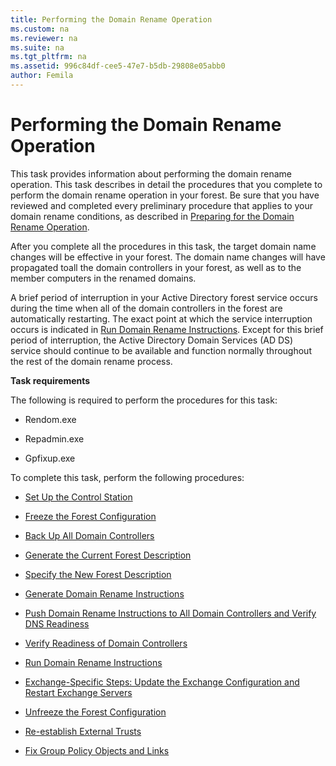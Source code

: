 ```yaml
---
title: Performing the Domain Rename Operation
ms.custom: na
ms.reviewer: na
ms.suite: na
ms.tgt_pltfrm: na
ms.assetid: 996c84df-cee5-47e7-b5db-29808e05abb0
author: Femila
---
```

# Performing the Domain Rename Operation
  This task provides information about performing the domain rename operation. This task describes in detail the procedures that you complete to perform the domain rename operation in your forest. Be sure that you have reviewed and completed every preliminary procedure that applies to your domain rename conditions, as described in [Preparing for the Domain Rename Operation](../Topic/Preparing-for-the-Domain-Rename-Operation.md).  
  
 After you complete all the procedures in this task, the target domain name changes will be effective in your forest. The domain name changes will have propagated toall the domain controllers in your forest, as well as to the member computers in the renamed domains.  
  
 A brief period of interruption in your Active Directory forest service occurs during the time when all of the domain controllers in the forest are automatically restarting. The exact point at which the service interruption occurs is indicated in [Run Domain Rename Instructions](../Topic/Run-Domain-Rename-Instructions.md). Except for this brief period of interruption, the Active Directory Domain Services \(AD DS\) service should continue to be available and function normally throughout the rest of the domain rename process.  
  
 **Task requirements**  
  
 The following is required to perform the procedures for this task:  
  
-   Rendom.exe  
  
-   Repadmin.exe  
  
-   Gpfixup.exe  
  
 To complete this task, perform the following procedures:  
  
-   [Set Up the Control Station](../Topic/Set-Up-the-Control-Station.md)  
  
-   [Freeze the Forest Configuration](../Topic/Freeze-the-Forest-Configuration.md)  
  
-   [Back Up All Domain Controllers](../Topic/Back-Up-All-Domain-Controllers.md)  
  
-   [Generate the Current Forest Description](../Topic/Generate-the-Current-Forest-Description.md)  
  
-   [Specify the New Forest Description](../Topic/Specify-the-New-Forest-Description.md)  
  
-   [Generate Domain Rename Instructions](../Topic/Generate-Domain-Rename-Instructions.md)  
  
-   [Push Domain Rename Instructions to All Domain Controllers and Verify DNS Readiness](../Topic/Push-Domain-Rename-Instructions-to-All-Domain-Controllers-and-Verify-DNS-Readiness.md)  
  
-   [Verify Readiness of Domain Controllers](../Topic/Verify-Readiness-of-Domain-Controllers.md)  
  
-   [Run Domain Rename Instructions](../Topic/Run-Domain-Rename-Instructions.md)  
  
-   [Exchange-Specific Steps: Update the Exchange Configuration and Restart Exchange Servers](../Topic/Exchange-Specific-Steps--Update-the-Exchange-Configuration-and-Restart-Exchange-Servers.md)  
  
-   [Unfreeze the Forest Configuration](../Topic/Unfreeze-the-Forest-Configuration.md)  
  
-   [Re-establish External Trusts](../Topic/Re-establish-External-Trusts.md)  
  
-   [Fix Group Policy Objects and Links](../Topic/Fix-Group-Policy-Objects-and-Links.md)  
  
  